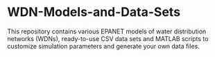 # WDN-Models-and-Data-Sets
This repository contains various EPANET models of water distribution networks (WDNs), ready-to-use CSV data sets and MATLAB scripts to customize simulation parameters and generate your own data files.
